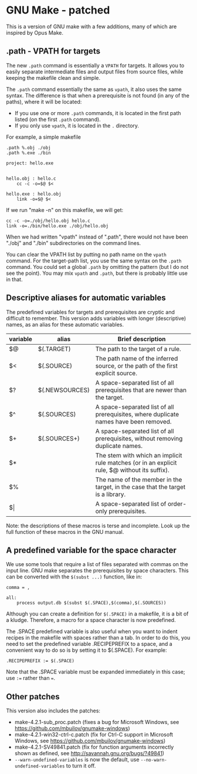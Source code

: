 # GNU Make - patched
This is a version of GNU make with a few additions, many of which are inspired by Opus Make.

## .path - VPATH for targets
The new `.path` command is essentially a `VPATH` for targets. It allows you to easily separate intermediate files and output files from source files, while keeping the makefile clean and simple.

The `.path` command essentially the same as `vpath`, it also uses the same syntax. The difference is that when a prerequisite is not found (in any of the paths), where it will be located:
* If you use one or more `.path` commands, it is located in the first path listed (on the first `.path` command).
* If you only use `vpath`, it is located in the `.` directory.

For example, a simple makefile
```
.path %.obj ./obj
.path %.exe ./bin

project: hello.exe


hello.obj : hello.c
	cc -c -o=$@ $<

hello.exe : hello.obj
	link -o=$@ $<
```
If we run "make -n" on this makefile, we will get:
```
cc -c -o=./obj/hello.obj hello.c
link -o=./bin/hello.exe ./obj/hello.obj
```
When we had written "vpath" instead of ".path", there would not have been "./obj" and "./bin" subdirectories on the command lines.

You can clear the VPATH list by putting no path name on the `vpath` command. For the target-path list, you use the same syntax on the `.path` command. You could set a global `.path` by omitting the pattern (but I do not see the point). You may mix `vpath` and `.path`, but there is probably little use in that.

## Descriptive aliases for automatic variables
The predefined variables for targets and prerequisites are cryptic and difficult to remember. This version adds variables with longer (descriptive) names, as an alias for these automatic variables.

| variable | alias        | Brief description |
| -------- | ------------ | ----------------- |
| $@       | $(.TARGET)	  | The path to the target of a rule. |
| $<       | $(.SOURCE)	  | The path name of the inferred source, or the path of the first explicit source. |
| $?       | $(.NEWSOURCES) |A space-separated list of all prerequisites that are newer than the target. |
| $^       | $(.SOURCES)  | A space-separated list of all prerequisites, where duplicate names have been removed. |
| $+       | $(.SOURCES+) | A space-separated list of all prerequisites, without removing duplicate names. |
| $*       |              | The stem with which an implicit rule matches (or in an explicit rule, $@ without its suffix). |
| $%       |              | The name of the member in the target, in the case that the target is a library. |
| $&vert;  |              | A space-separated list of order-only prerequisites. |

Note: the descriptions of these macros is terse and incomplete. Look up the full function of these macros in the GNU manual.

## A predefined variable for the space character
We use some tools that require a list of files separated with commas on the input line. GNU make separates the prerequisites by space characters. This can be converted with the `$(subst ...)` function, like in:
```
comma = ,

all:
	process output.db $(subst $(.SPACE),$(comma),$(.SOURCES))
```
Although you can create a definition for `$(.SPACE)` in a makefile, it is a bit of a kludge. Therefore, a macro for a space character is now predefined.

The .SPACE predefined variable is also useful when you want to indent recipes in the makefile with spaces rather than a tab. In order to do this, you need to set the predefined variable .RECIPEPREFIX to a space, and a convenient way to do so is by setting it to $(.SPACE). For example:
```
.RECIPEPREFIX := $(.SPACE)
```
Note that the .SPACE variable must be expanded immediately in this case; use `:=` rather than `=`.

## Other patches
This version also includes the patches:
* make-4.2.1-sub_proc.patch (fixes a bug for Microsoft Windows, see https://github.com/mbuilov/gnumake-windows)
* make-4.2.1-win32-ctrl-c.patch (fix for Ctrl-C support in Microsoft Windows, see https://github.com/mbuilov/gnumake-windows)
* make-4.2.1-SV49841.patch (fix for function arguments incorrectly shown as defined, see http://savannah.gnu.org/bugs/?49841)
* `--warn-undefined-variables` is now the default, use `--no-warn-undefined-variables` to turn it off.
